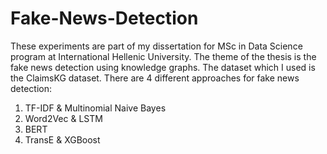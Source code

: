 # Fake-News-Detection

These experiments are part of my dissertation for MSc in Data Science program at International Hellenic University. The theme of the thesis is the fake news detection using knowledge graphs. The dataset which I used is the ClaimsKG dataset. 
There are 4 different approaches for fake news detection:
  1. TF-IDF & Multinomial Naive Bayes
  2. Word2Vec & LSTM
  3. BERT 
  4. TransE & XGBoost

